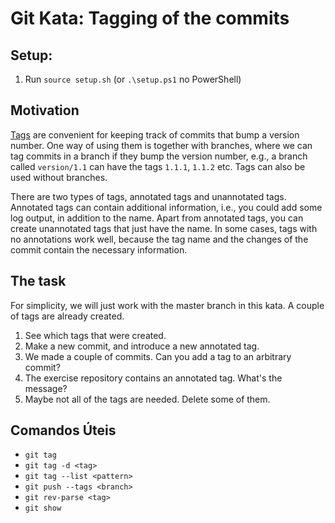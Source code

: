 # Git Kata: Tagging of the commits
## Setup:

1. Run `source setup.sh` (or `.\setup.ps1` no PowerShell)

## Motivation

[Tags](https://git-scm.com/book/en/v2/Git-Basics-Tagging) are convenient for
keeping track of commits that bump a version number. One way of using them is
together with branches, where we can tag commits in a branch if they bump the
version number, e.g., a branch called `version/1.1` can have the tags `1.1.1`,
`1.1.2` etc. Tags can also be used without branches.

There are two types of tags, annotated tags and unannotated tags. Annotated tags
can contain additional information, i.e., you could add some log output, in
addition to the name. Apart from annotated tags, you can create unannotated tags
that just have the name. In some cases, tags with no annotations work well,
because the tag name and the changes of the commit contain the necessary information.

## The task

For simplicity, we will just work with the master branch in this kata. A couple
of tags are already created.

1. See which tags that were created.
2. Make a new commit, and introduce a new annotated tag.
3. We made a couple of commits. Can you add a tag to an arbitrary commit?
4. The exercise repository contains an annotated tag. What's the message?
5. Maybe not all of the tags are needed. Delete some of them.

## Comandos Úteis
- `git tag`
- `git tag -d <tag>`
- `git tag --list <pattern>`
- `git push --tags <branch>`
- `git rev-parse <tag>`
- `git show`
